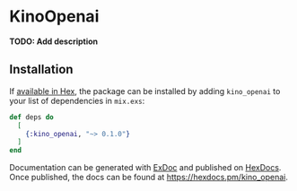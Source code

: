 # KinoOpenai

**TODO: Add description**

## Installation

If [available in Hex](https://hex.pm/docs/publish), the package can be installed
by adding `kino_openai` to your list of dependencies in `mix.exs`:

```elixir
def deps do
  [
    {:kino_openai, "~> 0.1.0"}
  ]
end
```

Documentation can be generated with [ExDoc](https://github.com/elixir-lang/ex_doc)
and published on [HexDocs](https://hexdocs.pm). Once published, the docs can
be found at <https://hexdocs.pm/kino_openai>.

